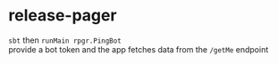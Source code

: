 # release-pager

`sbt` then `runMain rpgr.PingBot`  
provide a bot token and the app fetches data from the `/getMe` endpoint
